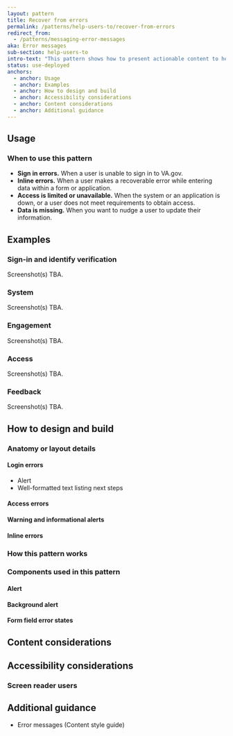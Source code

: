 ```yaml
---
layout: pattern
title: Recover from errors
permalink: /patterns/help-users-to/recover-from-errors
redirect_from:
  - /patterns/messaging-error-messages
aka: Error messages
sub-section: help-users-to
intro-text: "This pattern shows how to present actionable content to help users recover from errors."
status: use-deployed
anchors:
  - anchor: Usage
  - anchor: Examples
  - anchor: How to design and build
  - anchor: Accessibility considerations
  - anchor: Content considerations
  - anchor: Additional guidance
---
```


## Usage

### When to use this pattern

- **Sign in errors.** When a user is unable to sign in to VA.gov.
- **Inline errors.** When a user makes a recoverable error while entering data within a form or application.
- **Access is limited or unavailable.** When the system or an application is down, or a user does not meet requirements to obtain access.
- **Data is missing.** When you want to nudge a user to update their information.

## Examples

### Sign-in and identify verification

Screenshot(s) TBA.

### System

Screenshot(s) TBA.

### Engagement

Screenshot(s) TBA.

### Access

Screenshot(s) TBA.

### Feedback

Screenshot(s) TBA.

## How to design and build

### Anatomy or layout details

#### Login errors

- Alert
- Well-formatted text listing next steps

#### Access errors

#### Warning and informational alerts

#### Inline errors

### How this pattern works

### Components used in this pattern

#### Alert

#### Background alert

#### Form field error states

## Content considerations

## Accessibility considerations

### Screen reader users

## Additional guidance

- Error messages (Content style guide)

